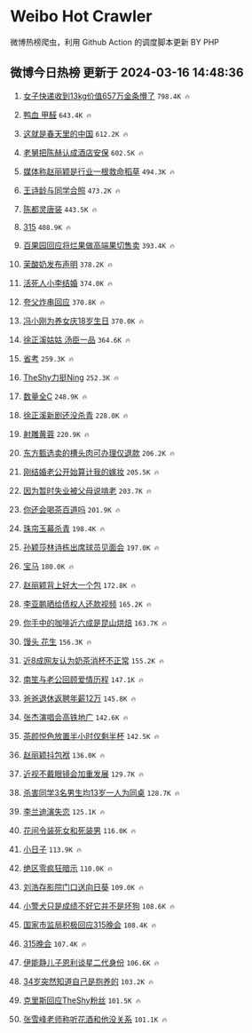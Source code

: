 # Weibo Hot Crawler 



微博热榜爬虫，利用 Github Action 的调度脚本更新 BY PHP 


## 微博今日热榜 更新于 2024-03-16 14:48:36 
1. [女子快递收到13kg价值657万金条懵了](https://s.weibo.com/weibo?q=%23%E5%A5%B3%E5%AD%90%E5%BF%AB%E9%80%92%E6%94%B6%E5%88%B013kg%E4%BB%B7%E5%80%BC657%E4%B8%87%E9%87%91%E6%9D%A1%E6%87%B5%E4%BA%86%23&t=31&band_rank=1&Refer=top) `798.4K 🔥` 

1. [鸭血 甲醛](https://s.weibo.com/weibo?q=%E9%B8%AD%E8%A1%80%20%E7%94%B2%E9%86%9B&t=31&band_rank=2&Refer=top) `643.4K 🔥` 

1. [这就是春天里的中国](https://s.weibo.com/weibo?q=%23%E8%BF%99%E5%B0%B1%E6%98%AF%E6%98%A5%E5%A4%A9%E9%87%8C%E7%9A%84%E4%B8%AD%E5%9B%BD%23&t=31&band_rank=3&Refer=top) `612.2K 🔥` 

1. [老舅把陈赫认成酒店安保](https://s.weibo.com/weibo?q=%23%E8%80%81%E8%88%85%E6%8A%8A%E9%99%88%E8%B5%AB%E8%AE%A4%E6%88%90%E9%85%92%E5%BA%97%E5%AE%89%E4%BF%9D%23&t=31&band_rank=4&Refer=top) `602.5K 🔥` 

1. [媒体称赵丽颖是行业一根救命稻草](https://s.weibo.com/weibo?q=%23%E5%AA%92%E4%BD%93%E7%A7%B0%E8%B5%B5%E4%B8%BD%E9%A2%96%E6%98%AF%E8%A1%8C%E4%B8%9A%E4%B8%80%E6%A0%B9%E6%95%91%E5%91%BD%E7%A8%BB%E8%8D%89%23&t=31&band_rank=5&Refer=top) `494.3K 🔥` 

1. [王诗龄与同学合照](https://s.weibo.com/weibo?q=%23%E7%8E%8B%E8%AF%97%E9%BE%84%E4%B8%8E%E5%90%8C%E5%AD%A6%E5%90%88%E7%85%A7%23&t=31&band_rank=6&Refer=top) `473.2K 🔥` 

1. [陈都灵唐装](https://s.weibo.com/weibo?q=%E9%99%88%E9%83%BD%E7%81%B5%E5%94%90%E8%A3%85&t=31&band_rank=7&Refer=top) `443.5K 🔥` 

1. [315](https://s.weibo.com/weibo?q=315&t=31&band_rank=8&Refer=top) `408.9K 🔥` 

1. [百果园回应将烂果做高端果切售卖](https://s.weibo.com/weibo?q=%23%E7%99%BE%E6%9E%9C%E5%9B%AD%E5%9B%9E%E5%BA%94%E5%B0%86%E7%83%82%E6%9E%9C%E5%81%9A%E9%AB%98%E7%AB%AF%E6%9E%9C%E5%88%87%E5%94%AE%E5%8D%96%23&t=31&band_rank=9&Refer=top) `393.4K 🔥` 

1. [茉酸奶发布声明](https://s.weibo.com/weibo?q=%23%E8%8C%89%E9%85%B8%E5%A5%B6%E5%8F%91%E5%B8%83%E5%A3%B0%E6%98%8E%23&t=31&band_rank=10&Refer=top) `378.2K 🔥` 

1. [活死人小李结婚](https://s.weibo.com/weibo?q=%E6%B4%BB%E6%AD%BB%E4%BA%BA%E5%B0%8F%E6%9D%8E%E7%BB%93%E5%A9%9A&t=31&band_rank=11&Refer=top) `374.0K 🔥` 

1. [夸父炸串回应](https://s.weibo.com/weibo?q=%23%E5%A4%B8%E7%88%B6%E7%82%B8%E4%B8%B2%E5%9B%9E%E5%BA%94%23&t=31&band_rank=12&Refer=top) `370.8K 🔥` 

1. [冯小刚为养女庆18岁生日](https://s.weibo.com/weibo?q=%23%E5%86%AF%E5%B0%8F%E5%88%9A%E4%B8%BA%E5%85%BB%E5%A5%B3%E5%BA%8618%E5%B2%81%E7%94%9F%E6%97%A5%23&t=31&band_rank=13&Refer=top) `370.0K 🔥` 

1. [徐正溪姑姑 汤臣一品](https://s.weibo.com/weibo?q=%E5%BE%90%E6%AD%A3%E6%BA%AA%E5%A7%91%E5%A7%91%20%E6%B1%A4%E8%87%A3%E4%B8%80%E5%93%81&t=31&band_rank=14&Refer=top) `364.6K 🔥` 

1. [省考](https://s.weibo.com/weibo?q=%E7%9C%81%E8%80%83&t=31&band_rank=15&Refer=top) `259.3K 🔥` 

1. [TheShy力挺Ning](https://s.weibo.com/weibo?q=%23TheShy%E5%8A%9B%E6%8C%BANing%23&t=31&band_rank=16&Refer=top) `252.3K 🔥` 

1. [数量全C](https://s.weibo.com/weibo?q=%E6%95%B0%E9%87%8F%E5%85%A8C&t=31&band_rank=17&Refer=top) `248.9K 🔥` 

1. [徐正溪新剧还没杀青](https://s.weibo.com/weibo?q=%23%E5%BE%90%E6%AD%A3%E6%BA%AA%E6%96%B0%E5%89%A7%E8%BF%98%E6%B2%A1%E6%9D%80%E9%9D%92%23&t=31&band_rank=18&Refer=top) `228.0K 🔥` 

1. [射雕黄蓉](https://s.weibo.com/weibo?q=%23%E5%B0%84%E9%9B%95%E9%BB%84%E8%93%89%23&t=31&band_rank=19&Refer=top) `220.9K 🔥` 

1. [东方甄选卖的槽头肉可办理仅退款](https://s.weibo.com/weibo?q=%23%E4%B8%9C%E6%96%B9%E7%94%84%E9%80%89%E5%8D%96%E7%9A%84%E6%A7%BD%E5%A4%B4%E8%82%89%E5%8F%AF%E5%8A%9E%E7%90%86%E4%BB%85%E9%80%80%E6%AC%BE%23&t=31&band_rank=20&Refer=top) `206.2K 🔥` 

1. [刚结婚老公开始算计我的嫁妆](https://s.weibo.com/weibo?q=%23%E5%88%9A%E7%BB%93%E5%A9%9A%E8%80%81%E5%85%AC%E5%BC%80%E5%A7%8B%E7%AE%97%E8%AE%A1%E6%88%91%E7%9A%84%E5%AB%81%E5%A6%86%23&t=31&band_rank=21&Refer=top) `205.5K 🔥` 

1. [因为暂时失业被父母说啃老](https://s.weibo.com/weibo?q=%23%E5%9B%A0%E4%B8%BA%E6%9A%82%E6%97%B6%E5%A4%B1%E4%B8%9A%E8%A2%AB%E7%88%B6%E6%AF%8D%E8%AF%B4%E5%95%83%E8%80%81%23&t=31&band_rank=22&Refer=top) `203.7K 🔥` 

1. [你还会喝茶百道吗](https://s.weibo.com/weibo?q=%23%E4%BD%A0%E8%BF%98%E4%BC%9A%E5%96%9D%E8%8C%B6%E7%99%BE%E9%81%93%E5%90%97%23&t=31&band_rank=23&Refer=top) `201.9K 🔥` 

1. [珠帘玉幕杀青](https://s.weibo.com/weibo?q=%23%E7%8F%A0%E5%B8%98%E7%8E%89%E5%B9%95%E6%9D%80%E9%9D%92%23&t=31&band_rank=24&Refer=top) `198.4K 🔥` 

1. [孙颖莎林诗栋出席球员见面会](https://s.weibo.com/weibo?q=%23%E5%AD%99%E9%A2%96%E8%8E%8E%E6%9E%97%E8%AF%97%E6%A0%8B%E5%87%BA%E5%B8%AD%E7%90%83%E5%91%98%E8%A7%81%E9%9D%A2%E4%BC%9A%23&t=31&band_rank=25&Refer=top) `197.0K 🔥` 

1. [宝马](https://s.weibo.com/weibo?q=%E5%AE%9D%E9%A9%AC&t=31&band_rank=26&Refer=top) `180.0K 🔥` 

1. [赵丽颖背上好大一个包](https://s.weibo.com/weibo?q=%23%E8%B5%B5%E4%B8%BD%E9%A2%96%E8%83%8C%E4%B8%8A%E5%A5%BD%E5%A4%A7%E4%B8%80%E4%B8%AA%E5%8C%85%23&t=31&band_rank=27&Refer=top) `172.8K 🔥` 

1. [李亚鹏晒给债权人还款视频](https://s.weibo.com/weibo?q=%23%E6%9D%8E%E4%BA%9A%E9%B9%8F%E6%99%92%E7%BB%99%E5%80%BA%E6%9D%83%E4%BA%BA%E8%BF%98%E6%AC%BE%E8%A7%86%E9%A2%91%23&t=31&band_rank=28&Refer=top) `165.2K 🔥` 

1. [你手中的咖啡近六成是昆山烘焙](https://s.weibo.com/weibo?q=%23%E4%BD%A0%E6%89%8B%E4%B8%AD%E7%9A%84%E5%92%96%E5%95%A1%E8%BF%91%E5%85%AD%E6%88%90%E6%98%AF%E6%98%86%E5%B1%B1%E7%83%98%E7%84%99%23&t=31&band_rank=29&Refer=top) `163.7K 🔥` 

1. [馒头 花生](https://s.weibo.com/weibo?q=%E9%A6%92%E5%A4%B4%20%E8%8A%B1%E7%94%9F&t=31&band_rank=30&Refer=top) `156.3K 🔥` 

1. [近8成网友认为奶茶消杯不正常](https://s.weibo.com/weibo?q=%23%E8%BF%918%E6%88%90%E7%BD%91%E5%8F%8B%E8%AE%A4%E4%B8%BA%E5%A5%B6%E8%8C%B6%E6%B6%88%E6%9D%AF%E4%B8%8D%E6%AD%A3%E5%B8%B8%23&t=31&band_rank=31&Refer=top) `155.2K 🔥` 

1. [南笙与老公回顾爱情历程](https://s.weibo.com/weibo?q=%23%E5%8D%97%E7%AC%99%E4%B8%8E%E8%80%81%E5%85%AC%E5%9B%9E%E9%A1%BE%E7%88%B1%E6%83%85%E5%8E%86%E7%A8%8B%23&t=31&band_rank=32&Refer=top) `147.1K 🔥` 

1. [爸爸退休返聘年薪12万](https://s.weibo.com/weibo?q=%23%E7%88%B8%E7%88%B8%E9%80%80%E4%BC%91%E8%BF%94%E8%81%98%E5%B9%B4%E8%96%AA12%E4%B8%87%23&t=31&band_rank=33&Refer=top) `145.8K 🔥` 

1. [张杰演唱会高铁地广](https://s.weibo.com/weibo?q=%23%E5%BC%A0%E6%9D%B0%E6%BC%94%E5%94%B1%E4%BC%9A%E9%AB%98%E9%93%81%E5%9C%B0%E5%B9%BF%23&t=31&band_rank=34&Refer=top) `142.6K 🔥` 

1. [茶颜悦色放置半小时仅剩半杯](https://s.weibo.com/weibo?q=%23%E8%8C%B6%E9%A2%9C%E6%82%A6%E8%89%B2%E6%94%BE%E7%BD%AE%E5%8D%8A%E5%B0%8F%E6%97%B6%E4%BB%85%E5%89%A9%E5%8D%8A%E6%9D%AF%23&t=31&band_rank=35&Refer=top) `142.5K 🔥` 

1. [赵丽颖抖包袱](https://s.weibo.com/weibo?q=%23%E8%B5%B5%E4%B8%BD%E9%A2%96%E6%8A%96%E5%8C%85%E8%A2%B1%23&t=31&band_rank=36&Refer=top) `136.0K 🔥` 

1. [近视不戴眼镜会加重发展](https://s.weibo.com/weibo?q=%23%E8%BF%91%E8%A7%86%E4%B8%8D%E6%88%B4%E7%9C%BC%E9%95%9C%E4%BC%9A%E5%8A%A0%E9%87%8D%E5%8F%91%E5%B1%95%23&t=31&band_rank=37&Refer=top) `129.7K 🔥` 

1. [杀害同学3名男生均13岁一人为同桌](https://s.weibo.com/weibo?q=%23%E6%9D%80%E5%AE%B3%E5%90%8C%E5%AD%A63%E5%90%8D%E7%94%B7%E7%94%9F%E5%9D%8713%E5%B2%81%E4%B8%80%E4%BA%BA%E4%B8%BA%E5%90%8C%E6%A1%8C%23&t=31&band_rank=38&Refer=top) `128.7K 🔥` 

1. [李兰迪演失恋](https://s.weibo.com/weibo?q=%E6%9D%8E%E5%85%B0%E8%BF%AA%E6%BC%94%E5%A4%B1%E6%81%8B&t=31&band_rank=39&Refer=top) `125.1K 🔥` 

1. [花间令装死女和死装男](https://s.weibo.com/weibo?q=%E8%8A%B1%E9%97%B4%E4%BB%A4%E8%A3%85%E6%AD%BB%E5%A5%B3%E5%92%8C%E6%AD%BB%E8%A3%85%E7%94%B7&t=31&band_rank=40&Refer=top) `116.0K 🔥` 

1. [小日子](https://s.weibo.com/weibo?q=%E5%B0%8F%E6%97%A5%E5%AD%90&t=31&band_rank=41&Refer=top) `113.9K 🔥` 

1. [绝区零疯狂暗示](https://s.weibo.com/weibo?q=%23%E7%BB%9D%E5%8C%BA%E9%9B%B6%E7%96%AF%E7%8B%82%E6%9A%97%E7%A4%BA%23&t=31&band_rank=42&Refer=top) `110.0K 🔥` 

1. [刘浩存影院门口送向日葵](https://s.weibo.com/weibo?q=%E5%88%98%E6%B5%A9%E5%AD%98%E5%BD%B1%E9%99%A2%E9%97%A8%E5%8F%A3%E9%80%81%E5%90%91%E6%97%A5%E8%91%B5&t=31&band_rank=43&Refer=top) `109.0K 🔥` 

1. [小警犬只是成绩不好它并不是坏狗](https://s.weibo.com/weibo?q=%23%E5%B0%8F%E8%AD%A6%E7%8A%AC%E5%8F%AA%E6%98%AF%E6%88%90%E7%BB%A9%E4%B8%8D%E5%A5%BD%E5%AE%83%E5%B9%B6%E4%B8%8D%E6%98%AF%E5%9D%8F%E7%8B%97%23&t=31&band_rank=44&Refer=top) `108.6K 🔥` 

1. [国家市监局积极回应315晚会](https://s.weibo.com/weibo?q=%23%E5%9B%BD%E5%AE%B6%E5%B8%82%E7%9B%91%E5%B1%80%E7%A7%AF%E6%9E%81%E5%9B%9E%E5%BA%94315%E6%99%9A%E4%BC%9A%23&t=31&band_rank=45&Refer=top) `108.4K 🔥` 

1. [315晚会](https://s.weibo.com/weibo?q=%23315%E6%99%9A%E4%BC%9A%23&t=31&band_rank=46&Refer=top) `107.4K 🔥` 

1. [伊能静儿子恩利谈星二代身份](https://s.weibo.com/weibo?q=%23%E4%BC%8A%E8%83%BD%E9%9D%99%E5%84%BF%E5%AD%90%E6%81%A9%E5%88%A9%E8%B0%88%E6%98%9F%E4%BA%8C%E4%BB%A3%E8%BA%AB%E4%BB%BD%23&t=31&band_rank=47&Refer=top) `106.6K 🔥` 

1. [34岁突然知道自己是抱养的](https://s.weibo.com/weibo?q=%2334%E5%B2%81%E7%AA%81%E7%84%B6%E7%9F%A5%E9%81%93%E8%87%AA%E5%B7%B1%E6%98%AF%E6%8A%B1%E5%85%BB%E7%9A%84%23&t=31&band_rank=48&Refer=top) `103.2K 🔥` 

1. [克里斯回应TheShy粉丝](https://s.weibo.com/weibo?q=%23%E5%85%8B%E9%87%8C%E6%96%AF%E5%9B%9E%E5%BA%94TheShy%E7%B2%89%E4%B8%9D%23&t=31&band_rank=49&Refer=top) `101.5K 🔥` 

1. [张雪峰老师称听花酒和他没关系](https://s.weibo.com/weibo?q=%23%E5%BC%A0%E9%9B%AA%E5%B3%B0%E8%80%81%E5%B8%88%E7%A7%B0%E5%90%AC%E8%8A%B1%E9%85%92%E5%92%8C%E4%BB%96%E6%B2%A1%E5%85%B3%E7%B3%BB%23&t=31&band_rank=50&Refer=top) `101.1K 🔥` 


